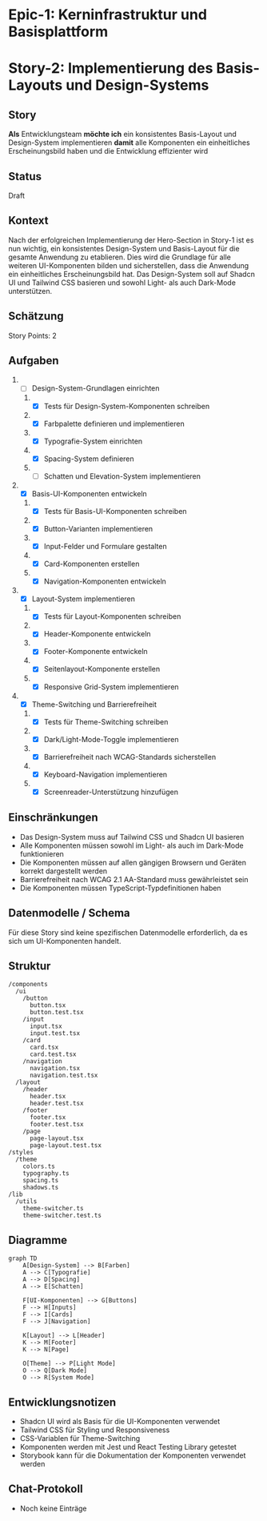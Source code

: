 # Epic-1: Kerninfrastruktur und Basisplattform
# Story-2: Implementierung des Basis-Layouts und Design-Systems

## Story

**Als** Entwicklungsteam
**möchte ich** ein konsistentes Basis-Layout und Design-System implementieren
**damit** alle Komponenten ein einheitliches Erscheinungsbild haben und die Entwicklung effizienter wird

## Status

Draft

## Kontext

Nach der erfolgreichen Implementierung der Hero-Section in Story-1 ist es nun wichtig, ein konsistentes Design-System und Basis-Layout für die gesamte Anwendung zu etablieren. Dies wird die Grundlage für alle weiteren UI-Komponenten bilden und sicherstellen, dass die Anwendung ein einheitliches Erscheinungsbild hat. Das Design-System soll auf Shadcn UI und Tailwind CSS basieren und sowohl Light- als auch Dark-Mode unterstützen.

## Schätzung

Story Points: 2

## Aufgaben

1. - [ ] Design-System-Grundlagen einrichten
   1. - [X] Tests für Design-System-Komponenten schreiben
   2. - [X] Farbpalette definieren und implementieren
   3. - [X] Typografie-System einrichten
   4. - [X] Spacing-System definieren
   5. - [ ] Schatten und Elevation-System implementieren

2. - [X] Basis-UI-Komponenten entwickeln
   1. - [X] Tests für Basis-UI-Komponenten schreiben
   2. - [X] Button-Varianten implementieren
   3. - [X] Input-Felder und Formulare gestalten
   4. - [X] Card-Komponenten erstellen
   5. - [X] Navigation-Komponenten entwickeln

3. - [X] Layout-System implementieren
   1. - [X] Tests für Layout-Komponenten schreiben
   2. - [X] Header-Komponente entwickeln
   3. - [X] Footer-Komponente entwickeln
   4. - [X] Seitenlayout-Komponente erstellen
   5. - [X] Responsive Grid-System implementieren

4. - [X] Theme-Switching und Barrierefreiheit
   1. - [X] Tests für Theme-Switching schreiben
   2. - [X] Dark/Light-Mode-Toggle implementieren
   3. - [X] Barrierefreiheit nach WCAG-Standards sicherstellen
   4. - [X] Keyboard-Navigation implementieren
   5. - [X] Screenreader-Unterstützung hinzufügen

## Einschränkungen

- Das Design-System muss auf Tailwind CSS und Shadcn UI basieren
- Alle Komponenten müssen sowohl im Light- als auch im Dark-Mode funktionieren
- Die Komponenten müssen auf allen gängigen Browsern und Geräten korrekt dargestellt werden
- Barrierefreiheit nach WCAG 2.1 AA-Standard muss gewährleistet sein
- Die Komponenten müssen TypeScript-Typdefinitionen haben

## Datenmodelle / Schema

Für diese Story sind keine spezifischen Datenmodelle erforderlich, da es sich um UI-Komponenten handelt.

## Struktur

```
/components
  /ui
    /button
      button.tsx
      button.test.tsx
    /input
      input.tsx
      input.test.tsx
    /card
      card.tsx
      card.test.tsx
    /navigation
      navigation.tsx
      navigation.test.tsx
  /layout
    /header
      header.tsx
      header.test.tsx
    /footer
      footer.tsx
      footer.test.tsx
    /page
      page-layout.tsx
      page-layout.test.tsx
/styles
  /theme
    colors.ts
    typography.ts
    spacing.ts
    shadows.ts
/lib
  /utils
    theme-switcher.ts
    theme-switcher.test.ts
```

## Diagramme

```mermaid
graph TD
    A[Design-System] --> B[Farben]
    A --> C[Typografie]
    A --> D[Spacing]
    A --> E[Schatten]
    
    F[UI-Komponenten] --> G[Buttons]
    F --> H[Inputs]
    F --> I[Cards]
    F --> J[Navigation]
    
    K[Layout] --> L[Header]
    K --> M[Footer]
    K --> N[Page]
    
    O[Theme] --> P[Light Mode]
    O --> Q[Dark Mode]
    O --> R[System Mode]
```

## Entwicklungsnotizen

- Shadcn UI wird als Basis für die UI-Komponenten verwendet
- Tailwind CSS für Styling und Responsiveness
- CSS-Variablen für Theme-Switching
- Komponenten werden mit Jest und React Testing Library getestet
- Storybook kann für die Dokumentation der Komponenten verwendet werden

## Chat-Protokoll

- Noch keine Einträge 
